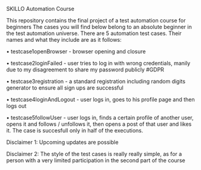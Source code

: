 SKILLO Automation Course

This repository contains the final project of a test automation course for beginners The cases you will find below belong to an absolute beginner in the test automation universe. 
There are 5 automation test cases. Their names and what they include are as it follows:

•	testcase1openBrowser - browser opening and closure

•	testcase2loginFailed - user tries to log in with wrong credentials, manily due to my disagreement to share my password publicly #GDPR

•	testcase3registration - a standard registration including random digits generator to ensure all sign ups are successful

•	testcase4loginAndLogout - user logs in, goes to his profile page and then logs out

•	testcase5followUser - user logs in, finds a certain profile of another user, opens it and follows / unfollows it, then opens a post of that user and likes it. The case is succesfull only in half of the executions.

Disclaimer 1: Upcoming updates are possible

Disclaimer 2: The style of the test cases is really really simple, as for a person with a very limited participation in the second part of the course
